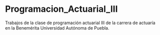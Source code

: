 # Programacion_Actuarial_III
Trabajos de la clase de programación actuarial III de la carrera de actuaría en la Benemérita Universidad Autónoma de Puebla.
